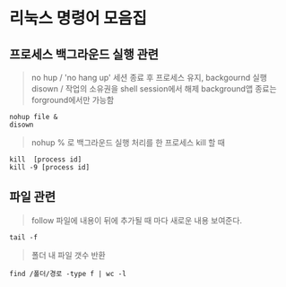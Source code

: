  # 리눅스 명령어 모음집 



## 프로세스 백그라운드 실행 관련
>  no hup / 'no hang up' 세션 종료 후 프로세스 유지, backgournd 실행
disown / 작업의 소유권을 shell session에서 해제
background앱 종료는 forground에서만 가능함

	nohup file &
	disown
>   nohup % 로 백그라운드 실행 처리를 한 프로세스 kill 할 때 

	kill  [process id]  
	kill -9 [process id]

	

## 파일 관련 
> follow 파일에 내용이 뒤에 추가될 때 마다 새로운 내용 보여준다. 

	tail -f 
	
> 폴더 내 파일 갯수 반환

	find /폴더/경로 -type f | wc -l

